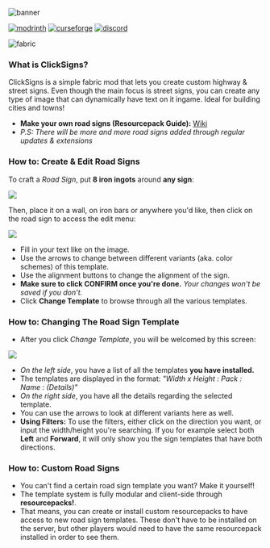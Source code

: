 ![banner](https://cdn.modrinth.com/data/cached_images/d418f45c6a9a85c1d5f12821ec8440961ed9d8fd_0.webp)

[![modrinth](https://cdn.jsdelivr.net/npm/@intergrav/devins-badges@3/assets/cozy/available/modrinth_vector.svg)](https://modrinth.com/mod/clicksigns)
[![curseforge](https://cdn.jsdelivr.net/npm/@intergrav/devins-badges@3/assets/cozy/available/curseforge_vector.svg)](https://www.curseforge.com/minecraft/mc-mods/clicksigns)
[![discord](https://cdn.jsdelivr.net/npm/@intergrav/devins-badges@3/assets/cozy/social/discord-plural_vector.svg)](https://discord.gg/zUetzp3Gzk)

![fabric](https://cdn.jsdelivr.net/npm/@intergrav/devins-badges@3/assets/compact/supported/fabric_vector.svg)
### What is ClickSigns?
ClickSigns is a simple fabric mod that lets you create custom highway & street signs. Even though the main focus is street signs, you can create any type of image that can dynamically have text on it ingame. Ideal for building cities and towns!
- **Make your own road signs (Resourcepack Guide):** [Wiki](https://github.com/Clickism/ClickSigns/wiki/Making-Custom-Road-Sign-Templates)
- *P.S: There will be more and more road signs added through regular updates & extensions*

### How to: Create & Edit Road Signs
To craft a *Road Sign*, put **8 iron ingots** around **any sign**:

![](https://cdn.modrinth.com/data/cached_images/bfafe170b70044d731ce1383d4a43bfeecfef7ac.jpeg)

Then, place it on a wall, on iron bars or anywhere you'd like, then click on the road sign to access the edit menu:

![](https://cdn.modrinth.com/data/cached_images/d8eda3c79c84934a543928b75ed33aa12866c1a7.jpeg)

- Fill in your text like on the image.
- Use the arrows to change between different variants (aka. color schemes) of this template.
- Use the alignment buttons to change the alignment of the sign.
- **Make sure to click CONFIRM once you're done.** *Your changes won't be saved if you don't.*
- Click **Change Template** to browse through all the various templates.
  
### How to: Changing The Road Sign Template
- After you click *Change Template*, you will be welcomed by this screen:
  
![](https://cdn.modrinth.com/data/cached_images/4c5b226a9012829ec5d9cd8fc5a57e2ba69f7bf0.jpeg)
  
- _On the left side_, you have a list of all the templates **you have installed.**
- The templates are displayed in the format: *"Width x Height : Pack : Name : (Details)"*
- _On the right side_, you have all the details regarding the selected template.
- You can use the arrows to look at different variants here as well.
- **Using Filters:** To use the filters, either click on the direction you want, or input the width/height you're searching. If you for example select both **Left** and **Forward**, it will only show you the sign templates that have both directions.

### How to: Custom Road Signs
- You can't find a certain road sign template you want? Make it yourself!
- The template system is fully modular and client-side through **resourcepacks!**.
- That means, you can create or install custom resourcepacks to have access to new road sign templates. These don't have to be installed on the server, but other players would need to have the same resourcepack installed in order to see them.
